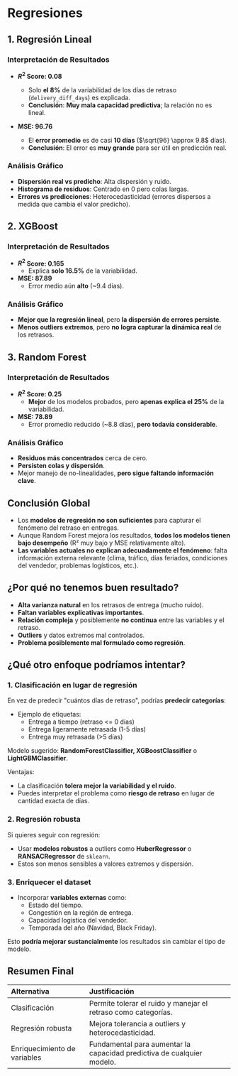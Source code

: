 # Regresiones

## 1. Regresión Lineal

### Interpretación de Resultados

- **$R^2$ Score: 0.08**
  - Solo **el 8%** de la variabilidad de los días de retraso (`delivery_diff_days`) es explicada.
  - **Conclusión**: **Muy mala capacidad predictiva**; la relación no es lineal.

- **MSE: 96.76**
  - El **error promedio** es de casi **10 días** ($\sqrt{96} \approx 9.8$ días).
  - **Conclusión**: El error es **muy grande** para ser útil en predicción real.

### Análisis Gráfico

- **Dispersión real vs predicho**: Alta dispersión y ruido.  
- **Histograma de residuos**: Centrado en 0 pero colas largas.
- **Errores vs predicciones**: Heterocedasticidad (errores dispersos a medida que cambia el valor predicho).

## 2. XGBoost

### Interpretación de Resultados

- **$R^2$ Score: 0.165**
  - Explica **solo 16.5%** de la variabilidad.  
- **MSE: 87.89**
  - Error medio aún **alto** (~9.4 días).

### Análisis Gráfico

- **Mejor que la regresión lineal**, pero **la dispersión de errores persiste**.
- **Menos outliers extremos**, pero **no logra capturar la dinámica real** de los retrasos.

## 3. Random Forest

### Interpretación de Resultados

- **$R^2$ Score: 0.25**
  - **Mejor** de los modelos probados, pero **apenas explica el 25%** de la variabilidad.
- **MSE: 78.89**
  - Error promedio reducido (~8.8 días), **pero todavía considerable**.

### Análisis Gráfico

- **Residuos más concentrados** cerca de cero.
- **Persisten colas y dispersión**.
- Mejor manejo de no-linealidades, **pero sigue faltando información clave**.

## **Conclusión Global**

- Los **modelos de regresión no son suficientes** para capturar el fenómeno del retraso en entregas.
- Aunque Random Forest mejora los resultados, **todos los modelos tienen bajo desempeño** (R² muy bajo y MSE relativamente alto).
- **Las variables actuales no explican adecuadamente el fenómeno**: falta información externa relevante (clima, tráfico, días feriados, condiciones del vendedor, problemas logísticos, etc.).

## **¿Por qué no tenemos buen resultado?**

- **Alta varianza natural** en los retrasos de entrega (mucho ruido).
- **Faltan variables explicativas importantes**.
- **Relación compleja** y posiblemente **no continua** entre las variables y el retraso.
- **Outliers** y datos extremos mal controlados.
- **Problema posiblemente mal formulado como regresión**.

## **¿Qué otro enfoque podríamos intentar?**

### 1. **Clasificación en lugar de regresión**

En vez de predecir "cuántos días de retraso", podrías **predecir categorías**:

- Ejemplo de etiquetas:
  - Entrega a tiempo (retraso <= 0 días)
  - Entrega ligeramente retrasada (1-5 días)
  - Entrega muy retrasada (>5 días)
  
Modelo sugerido: **RandomForestClassifier, XGBoostClassifier** o **LightGBMClassifier**.

Ventajas:

- La clasificación **tolera mejor la variabilidad y el ruido**.
- Puedes interpretar el problema como **riesgo de retraso** en lugar de cantidad exacta de días.

### 2. **Regresión robusta**

Si quieres seguir con regresión:

- Usar **modelos robustos** a outliers como **HuberRegressor** o **RANSACRegressor** de `sklearn`.
- Estos son menos sensibles a valores extremos y dispersión.

### 3. **Enriquecer el dataset**

- Incorporar **variables externas** como:
  - Estado del tiempo.
  - Congestión en la región de entrega.
  - Capacidad logística del vendedor.
  - Temporada del año (Navidad, Black Friday).

Esto **podría mejorar sustancialmente** los resultados sin cambiar el tipo de modelo.

## Resumen Final

| Alternativa | Justificación |
|:------------|:---------------|
| Clasificación | Permite tolerar el ruido y manejar el retraso como categorías. |
| Regresión robusta | Mejora tolerancia a outliers y heterocedasticidad. |
| Enriquecimiento de variables | Fundamental para aumentar la capacidad predictiva de cualquier modelo. |

